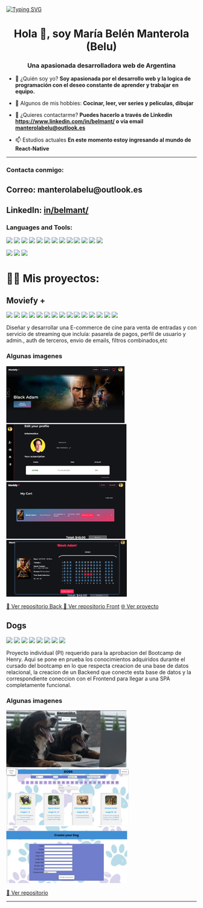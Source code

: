 [![Typing SVG](https://readme-typing-svg.herokuapp.com?color=2E22F7&vCenter=true&multiline=true&height=100&lines=export+function+GitProfile()+%7B%7D;render+%3CGitProfile%2F%3E;npm+start)](https://git.io/typing-svg)


<h1 align="center">Hola 👋, soy María Belén Manterola (Belu)</h1>
<h3 align="center">Una apasionada desarrolladora web de Argentina</h3>

- 💬 ¿Quién soy yo? **Soy apasionada por el desarrollo web y la logica de programación con el deseo constante de aprender y trabajar en equipo.**

- 🤔 Algunos de mis hobbies: **Cocinar, leer, ver series y peliculas, dibujar**

- 📝 ¿Quieres contactarme? **Puedes hacerlo a través de Linkedin https://www.linkedin.com/in/belmant/ o vía email manterolabelu@outlook.es**

- 📫 Estudios actuales **En este momento estoy ingresando al mundo de React-Native**



---

<h3 align="left">Contacta conmigo:</h3>
<p align="left">
 <h2>Correo: <a href="mailto: manterolabelu@outlook.es"></a>manterolabelu@outlook.es</h2> 
 <h2>LinkedIn:  <a href='https://www.linkedin.com/in/belmant/' target='_blank'>in/belmant/</a> </h2>
</p>

<h3 align="left">Languages and Tools:</h3>

<img src="https://img.shields.io/badge/-JavaScript-eed718?style=flat&logo=javascript&logoColor=ffffff"> <img src= 'https://img.shields.io/badge/-VS%20Code-blue?logo=visualstudio'> <img src = "https://img.shields.io/badge/-HTML5-E34F26?style=flat&logo=html5&logoColor=white"> <img src = "https://img.shields.io/badge/-CSS3-1572B6?style=flat&logo=css3&logoColor=white"> <img src = "https://img.shields.io/badge/-Sass-BF4080?style=flat&logo=sass&logoColor=white"> <img src="https://img.shields.io/badge/-React.js-000000?style=flat&logo=react&logoColor=00c8ff">
<img src="https://img.shields.io/badge/-Redux.js-764ABC?style=flat&logo=redux&logoColor=white "> <img src="https://img.shields.io/badge/-Bootstrap-563D7C?style=flat&logo=bootstrap&logoColor=white "> <img src="https://img.shields.io/badge/-React.js-000000?style=flat&logo=react&logoColor=00c8ff"> <img src="https://img.shields.io/badge/-Express.js-787878?style=flat&logo=Express&logoColor=white"> <img src="https://img.shields.io/badge/-Node.js-3C873A?style=flat&logo=Node.js&logoColor=white"> <img src="https://img.shields.io/badge/-PostgreSQL-31648C?style=flat&logo=postgresql&logoColor=FFFFFF"> <img src="https://img.shields.io/badge/-Sequelize-399AF3?style=flat&logo=sequelize&logoColor=FFFFFF"> 

<img src='https://img.shields.io/badge/-Github-000?logo=github'> <img src='https://img.shields.io/badge/-Git-orange?logo=git&logoColor=ffffff'> <img src='https://img.shields.io/badge/-Netlify-1E1B1D?logo=netlify'>


# 👨‍💻 Mis proyectos:

## Moviefy + 

<img src = "https://img.shields.io/badge/-HTML5-E34F26?style=flat&logo=html5&logoColor=white"> <img src = "https://img.shields.io/badge/-CSS3-1572B6?style=flat&logo=css3&logoColor=white"> <img src = "https://img.shields.io/badge/-Sass-BF4080?style=flat&logo=sass&logoColor=white"> <img src="https://img.shields.io/badge/-React.js-000000?style=flat&logo=react&logoColor=00c8ff"> <img src="https://img.shields.io/badge/-Redux.js-764ABC?style=flat&logo=redux&logoColor=white "> <img src="https://img.shields.io/badge/-Express.js-787878?style=flat&logo=Express&logoColor=white"> <img src="https://img.shields.io/badge/-Node.js-3C873A?style=flat&logo=Node.js&logoColor=white"> <img src='https://img.shields.io/badge/-MongoDB-11A513?logo=mongodb&logoColor=FFF'> <img src='https://img.shields.io/badge/-Mongoose-EA0D0D?logo=mongoose'> <img src='https://img.shields.io/badge/-Nodemailer-2D8C1E?logo=nodemailer'> <img src='https://img.shields.io/badge/-Mercado Pago-314297?logo=Mercado Pago&logoColor=ffffff'> <img src='https://img.shields.io/badge/-Cloudinary-B8971D?logo=cloudinary&logoColor=ffffff'> <img src='https://img.shields.io/badge/-MaterialUI-1DB8B1?logo=mui&logoColor=0000'>
<img src='https://img.shields.io/badge/-Heroku-1E1B1D?logo=heroku'> <img src='https://img.shields.io/badge/-Netlify-1E1B1D?logo=netlify'> 

<p>Diseñar y desarrollar una E-commerce de cine para venta de entradas y con servicio de streaming que incluía: pasarela de pagos, perfil de usuario y admin., auth de
terceros, envio de emails, filtros combinados,etc</p>

### Algunas imagenes 
<img src='./imagenes/PF/presentacion.jpeg' height=150px> <img src='./imagenes/PF/usuario.jpeg'  height=150px> <img src='./imagenes/PF/carrito.jpeg'  height=150px> <img src='./imagenes/PF/asientos.jpeg'  height=150px>

<a href='https://github.com/Clavi-K/PF-Henry-Back'> 📂 Ver repositorio Back</a><a href='https://github.com/mrtfog/PF-Henry-Front'> 📂 Ver repositorio Front</a>  <a href='https://hpfc.netlify.app'> 🌐 Ver proyecto </a>



## Dogs 

<img src = "https://img.shields.io/badge/-HTML5-E34F26?style=flat&logo=html5&logoColor=white"> <img src = "https://img.shields.io/badge/-CSS3-1572B6?style=flat&logo=css3&logoColor=white"> <img src="https://img.shields.io/badge/-React.js-000000?style=flat&logo=react&logoColor=00c8ff"> <img src="https://img.shields.io/badge/-Redux.js-764ABC?style=flat&logo=redux&logoColor=white "> <img src="https://img.shields.io/badge/-Express.js-787878?style=flat&logo=Express.js&logoColor=white&logo=Express&logoColor=white"> <img src="https://img.shields.io/badge/-Node.js-3C873A?style=flat&logo=Node.js&logoColor=white"> <img src='https://img.shields.io/badge/-Postgrss-1E8EC2?logo=postgresql&logoColor=FFF'> <img src='https://img.shields.io/badge/-Sequelize-0A1183?logo=sequelize'> 

<p>Proyecto individual (PI) requerido para la aprobacion del Bootcamp de Henry. Aqui se pone en prueba los conocimientos adquiridos durante el cursado del bootcamp en lo que respecta creacion de una base de datos relacional, la creacion de un Backend que conecte esta base de datos y la correspondiente coneccion con el Frontend para llegar a una SPA completamente funcional.</p>

### Algunas imagenes 
<img src='./imagenes/PI/presentacion.jpeg' height=150px> <img src='./imagenes/PI/perros.jpeg' height=150px> <img src='./imagenes/PI/form.jpeg' height=150px> 

<a href=https://github.com/belmant/PI-DOGS> 📂 Ver repositorio</a> 

---
<!--
**belmant/belmant** is a ✨ _special_ ✨ repository because its `README.md` (this file) appears on your GitHub profile.

Here are some ideas to get you started:

- 🔭 I’m currently working on ...
- 🌱 I’m currently learning ...
- 👯 I’m looking to collaborate on ...
- 🤔 I’m looking for help with ...
- 💬 Ask me about ...
- 📫 How to reach me: ...
- 😄 Pronouns: ...
- ⚡ Fun fact: ...
-->
